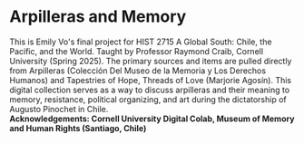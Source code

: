 # Arpilleras and Memory
This is Emily Vo's final project for HIST 2715 A Global South: Chile, the Pacific, and the World. Taught by Professor Raymond Craib, Cornell University (Spring 2025). 
The primary sources and items are pulled directly from Arpilleras (Colección Del Museo de la Memoria y Los Derechos Humanos) and Tapestries of Hope, Threads of Love (Marjorie Agosín). 
This digital collection serves as a way to discuss arpilleras and their meaning to memory, resistance, political organizing, and art during the dictatorship of Augusto Pinochet in Chile. <br/>
**Acknowledgements: Cornell University Digital Colab, Museum of Memory and Human Rights (Santiago, Chile)**
